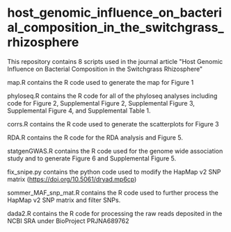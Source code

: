 # host_genomic_influence_on_bacterial_composition_in_the_switchgrass_rhizosphere

This repository contains 8 scripts used in the journal article "Host Genomic Influence on Bacterial Composition in the Switchgrass Rhizosphere"

map.R contains the R code used to generate the map for Figure 1

phyloseq.R contains the R code for all of the phyloseq analyses including code for Figure 2, Supplemental Figure 2, Supplemental Figure 3, Supplemental Figure 4, and Supplemental Table 1.

corrs.R contains the R code used to generate the scatterplots for Figure 3

RDA.R contains the R code for the RDA analysis and Figure 5.

statgenGWAS.R contains the R code used for the genome wide association study and to generate Figure 6 and Supplemental Figure 5. 

fix_snipe.py contains the python code used to modify the HapMap v2 SNP matrix (https://doi.org/10.5061/dryad.mp6cp)

sommer_MAF_snp_mat.R contains the R code used to further process the HapMap v2 SNP matrix and filter SNPs.

dada2.R contains the R code for processing the raw reads deposited in the NCBI SRA under BioProject PRJNA689762
